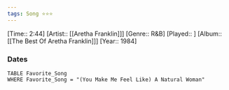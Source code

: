 ```yaml
---
tags: Song ⭐⭐⭐ 
---
```

[Time:: 2:44]
[Artist:: [[Aretha Franklin]]]
[Genre:: R&B]
[Played:: ]
[Album:: [[The Best Of Aretha Franklin]]]
[Year:: 1984]
### Dates
````dataview
TABLE Favorite_Song
WHERE Favorite_Song = "(You Make Me Feel Like) A Natural Woman"
````